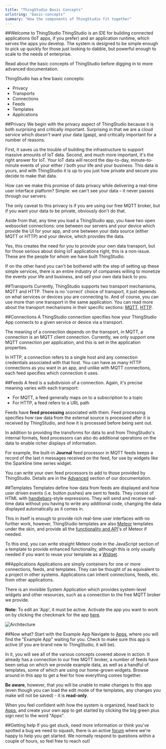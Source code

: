 ```yaml
---
title: "ThingStudio Basic Concepts"
urlstring: "basic-concepts"
summary: "How the components of ThingStudio fit together"
---
```


##Welcome to ThingStudio
ThingStudio is an IDE for building connected applications (IoT apps, if you prefer) and an application runtime, which serves the apps you develop. The system is designed to be simple enough to pick up quickly for those just looking to dabble, but powerful enough to scale to the needs of enterprise.

Read about the basic concepts of ThingStudio before digging in to more advanced documentation.

ThingStudio has a few basic concepts:

+ Privacy
+ Transports
+ Connections
+ Feeds
+ Templates
+ Applications

##Privacy
We begin with the privacy aspect of ThingStudio because it is both surprising and critically important. Surprising in that we are a cloud service which _doesn't_ want your data (gasp), and critically important for a number of reasons.

First, it saves us the trouble of building the infrastructure to support massive amounts of IoT data. Second, and much more important, it's the right answer for IoT. Your IoT data will record the day-to-day, minute-to-minute events of your either / both your life and your business. This data is yours, and with ThingStudio it is up to you just how private and secure you decide to make that data.

How can we make this promise of data privacy while delivering a real-time user interface platform? Simple: we can't see your data – it never passes through our servers.

The only caveat to this privacy is if you are using our free MQTT broker, but if you want your data to be private, obviously don't do that.

Aside from that, any time you load a ThingStudio app, you have two open websocket connections: one between our servers and your device which provide the UI for your app, and one between your data source (either MQTT or HTTP) and your device, which provides the data.

Yes, this creates the need for you to provide your own data transport, but for those serious about doing IoT applications right, this is a non-issue. These are the people for whom we have built ThingStudio.

If on the other hand you can't be bothered with the step of setting up these simple services, there is an entire industry of companies willing to monetize the events your life and business, and sell your own data back to you.

##Transports
Currently, ThingStudio supports two transport mechanisms, MQTT and HTTP. There is no 'correct' choice of transport, it just depends on what services or devices you are connecting to. And of course, you can use more than one transport in the same application.
You can read more about the transport mechanisms in their specific sections: [MQTT](/docs/mqtt-connections-and-feeds), [HTTP](/docs/http-connections-and-feeds).

##Connections
A ThingStudio connection specifies how your ThingStudio  App connects to a given service or device via a transport.

The meaning of a connection depends on the transport, in MQTT, a connection is an MQTT client connection. Currently, we only support one MQTT connection per application, and this is set in the application properties.

In HTTP, a connection refers to a single host and any connection credentials associated with that host. You can have as many HTTP connections as you want in an app, and unlike with MQTT connections, each feed specifies which connection it uses.

##Feeds
A feed is a subdivision of a connection. Again, it's precise meaning varies with each transport:

* For MQTT, a feed generally maps on to a subscription to a topic
* For HTTP, a feed refers to a URL path

Feeds have __feed processing__ associated with them. Feed processing specifies how raw data from the external source is processed after it is received by ThingStudio, and how it is processed before being sent out.

In addition to providing the transforms for data to and from ThingStudio's internal formats, feed processors can also do additional operations on the data to enable richer displays of information.

For example, the built-in __Journal__ feed processor in MQTT feeds keeps a record of the last *n* messages received on the feed, for
use by widgets like the Sparkline time series widget.

You can write your own feed processors to add to those provided by ThingStudio. Details are in the [Advanced](/docs/feed_processing) section of our documentation.

##Templates
Templates define how data from feeds are displayed and how user driven events (i.e. button pushes) are sent to feeds. They consist of HTML with [handlebars](http://handlebarsjs.com/)-style expressions. They will send and receive real-time data without you having to write any additional code, changing the data displayed automatically as it comes in.

This in itself is enough to provide rich real-time user interfaces with no further work, however, ThingStudio templates are also [Meteor](http://meteor.com) templates under the skin, and provide all the [functionality and API](http://docs.meteor.com/#/basic/)'s of Meteor if needed.

To this end, you can write straight Meteor code in the JavaScript section of a template to provide enhanced functionality, although this is only usually needed if you want to reuse your template as a [Widget](/docs/widgets).

##Applications
Applications are simply containers for one or more connections, feeds, and templates. They can be thought of as equivalent to a project in other systems. Applications can inherit connections, feeds, etc. from other applications.

There is an invisible System Application which provides system-level widgets and other resources, such as a connection to the free MQTT broker we provide.

__Note:__ To edit an 'App', it must be active. Activate the app you want to work on by clicking the checkmark for the app [here](/apps).

![Architecture](/images/architecture.jpg "ThingStudio Arcitecture")

##Now what? Start with the Example App
Navigate to [Apps](/apps), where you will find the "Example App" waiting for you. Check to make sure this app is active (if you are brand new to ThingStudio, it will be).

In it, you will see all of the various concepts covered above in action. It already has a connection to our free MQTT broker, a number of feeds have been setup on which we provide example data, as well as a handful of templates, some of which are using our home-grown widgets. Browse around in this app to get a feel for how everything comes together.

__Be aware__, however, that you will be unable to make changes to this app (even though you can load the edit mode of the templates, any changes you make will not be saved) - it is __read-only__.

When you feel confident with how the system is organized, head back to [Apps](/apps), and create your own app to get started by clicking the big green plus sign next to the word "Apps".

##Getting help
If you get stuck, need more information or think you've spotted a bug we need to squash, there is an active [forum](http://forum.thingstud.io/) where we're happy to help you get started. We normally respond to questions within a couple of hours, so feel free to reach out!
